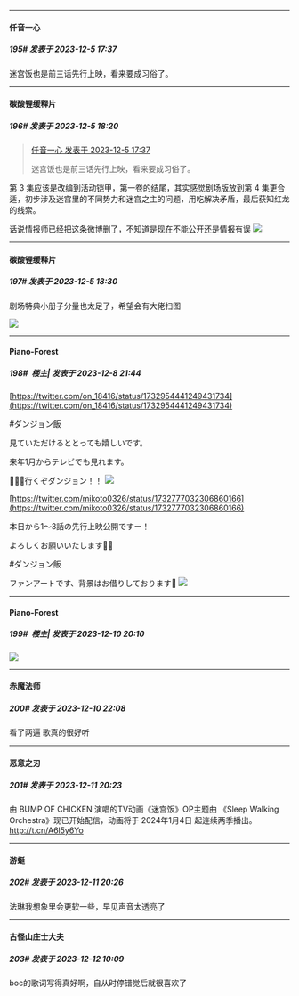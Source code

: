 
*****

####  仟音一心  
##### 195#       发表于 2023-12-5 17:37

迷宫饭也是前三话先行上映，看来要成习俗了。


*****

####  碳酸锂缓释片  
##### 196#       发表于 2023-12-5 18:20

<blockquote><a href="httphttps://bbs.saraba1st.com/2b/forum.php?mod=redirect&amp;goto=findpost&amp;pid=63232998&amp;ptid=2086008" target="_blank">仟音一心 发表于 2023-12-5 17:37</a>

迷宫饭也是前三话先行上映，看来要成习俗了。</blockquote>
第 3 集应该是改编到活动铠甲，第一卷的结尾，其实感觉剧场版放到第 4 集更合适，初步涉及迷宫里的不同势力和迷宫之主的问题，用吃解决矛盾，最后获知红龙的线索。

话说情报师已经把这条微博删了，不知道是现在不能公开还是情报有误 <img src="https://static.saraba1st.com/image/smiley/face2017/009.gif" referrerpolicy="no-referrer">


*****

####  碳酸锂缓释片  
##### 197#       发表于 2023-12-5 18:30

剧场特典小册子分量也太足了，希望会有大佬扫图 

<img src="https://p.sda1.dev/14/56f549aebb99510ebfce432019bdafcb/GAk5bT-bkAAZkx8.jpg" referrerpolicy="no-referrer">

*****

####  Piano-Forest  
##### 198#         楼主| 发表于 2023-12-8 21:44

[https://twitter.com/on_18416/status/1732954441249431734](https://twitter.com/on_18416/status/1732954441249431734)

#ダンジョン飯

見ていただけるととっても嬉しいです。

来年1月からテレビでも見れます。

🥘🍖🍴行くぞダンジョン！！
<img src="https://p.sda1.dev/14/abcd9585195980855a1c201ac90707af/20231208_213924.jpg" referrerpolicy="no-referrer">

[https://twitter.com/mikoto0326/status/1732777032306860166](https://twitter.com/mikoto0326/status/1732777032306860166)

本日から1〜3話の先行上映公開ですー！

よろしくお願いいたします🍗🐲

#ダンジョン飯

ファンアートです、背景はお借りしております🙌
<img src="https://p.sda1.dev/14/900962226cb4fa41a16158a209bf66d1/20231208_213931.jpg" referrerpolicy="no-referrer">


*****

####  Piano-Forest  
##### 199#         楼主| 发表于 2023-12-10 20:10

<img src="https://p.sda1.dev/14/c6beb5117625ef82d17338449e2fe440/yande.re 1138518 armor chida_takafumi dungeon_meshi sword weapon.jpg" referrerpolicy="no-referrer">


*****

####  赤魔法师  
##### 200#       发表于 2023-12-10 22:08

看了两遍 歌真的很好听


*****

####  恶意之刃  
##### 201#       发表于 2023-12-11 20:23

由 BUMP OF CHICKEN 演唱的TV动画《迷宫饭》OP主题曲 《Sleep Walking Orchestra》现已开始配信，动画将于 2024年1月4日 起连续两季播出。 http://t.cn/A6l5y6Yo ​​​

*****

####  游蜓  
##### 202#       发表于 2023-12-11 20:26

法琳我想象里会更软一些，早见声音太透亮了


*****

####  古怪山庄士大夫  
##### 203#       发表于 2023-12-12 10:09

boc的歌词写得真好啊，自从时停错觉后就很喜欢了

